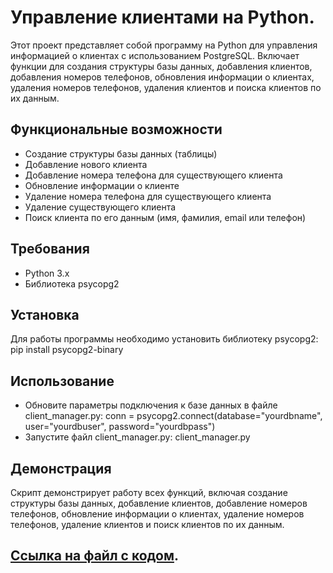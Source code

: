 # Управление клиентами на Python.

Этот проект представляет собой программу на Python для управления информацией о клиентах с использованием PostgreSQL. Включает функции для создания структуры базы данных, добавления клиентов, добавления номеров телефонов, обновления информации о клиентах, удаления номеров телефонов, удаления клиентов и поиска клиентов по их данным.

## Функциональные возможности

- Создание структуры базы данных (таблицы)
- Добавление нового клиента
- Добавление номера телефона для существующего клиента
- Обновление информации о клиенте
- Удаление номера телефона для существующего клиента
- Удаление существующего клиента
- Поиск клиента по его данным (имя, фамилия, email или телефон)

## Требования

- Python 3.x
- Библиотека psycopg2

## Установка

Для работы программы необходимо установить библиотеку psycopg2: pip install psycopg2-binary

## Использование

- Обновите параметры подключения к базе данных в файле client_manager.py: conn = psycopg2.connect(database="yourdbname", user="yourdbuser", password="yourdbpass")
- Запустите файл client_manager.py: client_manager.py

## Демонстрация
Скрипт демонстрирует работу всех функций, включая создание структуры базы данных, добавление клиентов, добавление номеров телефонов, обновление информации о клиентах, удаление номеров телефонов, удаление клиентов и поиск клиентов по их данным.

## [Ссылка на файл с кодом](./client_manager.py).